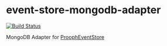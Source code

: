 # event-store-mongodb-adapter

[![Build Status](https://travis-ci.org/prooph/event-store-mongodb-adapter.svg?branch=master)](https://travis-ci.org/prooph/event-store-mongodb-adapter)

MongoDB Adapter for [ProophEventStore](https://github.com/prooph/event-store)
